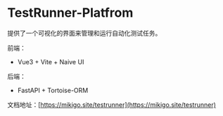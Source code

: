 # TestRunner-Platfrom

提供了一个可视化的界面来管理和运行自动化测试任务。

前端：
- Vue3 + Vite + Naive UI

后端：
- FastAPI + Tortoise-ORM

文档地址：[https://mikigo.site/testrunner](https://mikigo.site/testrunner)